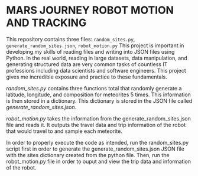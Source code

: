 # **MARS JOURNEY ROBOT MOTION AND TRACKING**

This repository contains three files: `random_sites.py`, `generate_random_sites.json`, `robot_motion.py`
This project is important in developing my skills of reading files and writing into JSON files using Python. In the real world, reading in large datasets, data manipulation, and generating structured data are very common tasks of countless IT professions including data scientists and software engineers.
This project gives me incredible exposure and practice to these fundamentals.

*random_sites.py* contains three functions total that randomly generate a latitude, longitude, and composition for meteorites 5 times. This information is then stored in a dictionary. This dictionary is stored in the JSON file called *generate_random_sites.json*.

*robot_motion.py* takes the information from the generate_random_sites.json file and reads it. It outputs the travel data and trip information of the robot that would travel to and sample each meteorite.

In order to properly execute the code as intended, run the random_sites.py script first in order to generate the generate_random_sites.json JSON file with the sites dictionary created from the python file. Then, run the robot_motion.py file in order to ouput and view the trip data and information of the robot.

